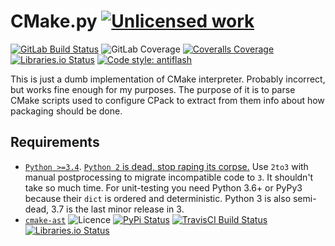 CMake.py [![Unlicensed work](https://raw.githubusercontent.com/unlicense/unlicense.org/master/static/favicon.png)](https://unlicense.org/)
===============
[![GitLab Build Status](https://gitlab.com/KOLANICH/CMake.py/badges/master/pipeline.svg)](https://gitlab.com/KOLANICH/CMake.py/pipelines/master/latest)
![GitLab Coverage](https://gitlab.com/KOLANICH/CMake.py/badges/master/coverage.svg)
[![Coveralls Coverage](https://img.shields.io/coveralls/KOLANICH/CMake.py.svg)](https://coveralls.io/r/KOLANICH/CMake.py)
[![Libraries.io Status](https://img.shields.io/librariesio/github/KOLANICH/CMake.py.svg)](https://libraries.io/github/KOLANICH/CMake.py)
[![Code style: antiflash](https://img.shields.io/badge/code%20style-antiflash-FFF.svg)](https://github.com/KOLANICH-tools/antiflash.py)

This is just a dumb implementation of CMake interpreter. Probably incorrect, but works fine enough for my purposes. The purpose of it is to parse CMake scripts used to configure CPack to extract from them info about how packaging should be done.

Requirements
------------
* [`Python >=3.4`](https://www.python.org/downloads/). [`Python 2` is dead, stop raping its corpse.](https://python3statement.org/) Use `2to3` with manual postprocessing to migrate incompatible code to `3`. It shouldn't take so much time. For unit-testing you need Python 3.6+ or PyPy3 because their `dict` is ordered and deterministic. Python 3 is also semi-dead, 3.7 is the last minor release in 3.
* [`cmake-ast`](https://github.com/polysquare/cmake-ast) ![Licence](https://img.shields.io/github/license/polysquare/cmake-ast.svg) [![PyPi Status](https://img.shields.io/pypi/v/cmake-ast.svg)](https://pypi.python.org/pypi/cmake-ast) [![TravisCI Build Status](https://travis-ci.org/polysquare/cmake-ast.svg?branch=master)](https://travis-ci.org/polysquare/cmake-ast) [![Libraries.io Status](https://img.shields.io/librariesio/github/polysquare/cmake-ast.svg)](https://libraries.io/github/polysquare/cmake-ast)

